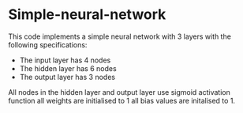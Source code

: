 # Simple-neural-network
This code implements a simple neural network with 3 layers with the following specifications: 
* The input layer has 4 nodes
* The hidden layer has 6 nodes
* The output layer has 3 nodes

All nodes in the hidden layer and output layer use sigmoid activation function all weights are initialised to 1 all bias values are initalised to 1.
